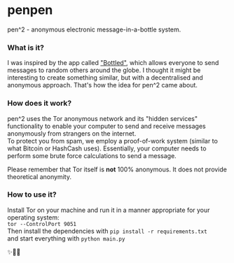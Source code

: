 # penpen
pen^2 - anonymous electronic message-in-a-bottle system.  

### What is it?
I was inspired by the app called ["Bottled"](https://www.bottledapp.com/), which allows everyone to send messages to random others around the globe. I thought it might be interesting to create something similar, but with a decentralised and anonymous approach. That's how the idea for pen^2 came about.

### How does it work?
pen^2 uses the Tor anonymous network and its "hidden services" functionality to enable your computer to send and receive messages anonymously from strangers on the internet.  
To protect you from spam, we employ a proof-of-work system (similar to what Bitcoin or HashCash uses). Essentially, your computer needs to perform some brute force calculations to send a message.  
  
Please remember that Tor itself is **not** 100% anonymous. It does not provide theoretical anonymity.

### How to use it?
Install Tor on your machine and run it in a manner appropriate for your operating system:  
`tor --ControlPort 9051`  
Then install the dependencies with `pip install -r requirements.txt`  
and start everything with `python main.py`

✨🦄📝
